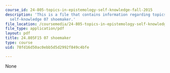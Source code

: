```yaml
---
course_id: 24-805-topics-in-epistemology-self-knowledge-fall-2015
description: 'This is a file that contains information regarding topics in epistemology:
  self-knowledge 07 shoemaker.'
file_location: /coursemedia/24-805-topics-in-epistemology-self-knowledge-fall-2015/78fd16d50ac0ebb5d5d2992f849c4bfe_MIT24_805F15_07Shoe.pdf
file_type: application/pdf
layout: pdf
title: 24.805F15 07 shoemaker
type: course
uid: 78fd16d50ac0ebb5d5d2992f849c4bfe

---
```

None